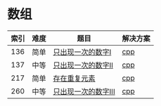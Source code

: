# 数组

|索引|难度|题目|解决方案|
|----|----|----|--------|
|136|简单|[只出现一次的数字I](https://leetcode-cn.com/problems/single-number/)|[cpp](../problem/136_singleNumber.md)|
|137|中等|[只出现一次的数字II](https://leetcode-cn.com/problems/single-number-ii/)|[cpp](../problem/137_singleNumber.md)|
|217|简单|[存在重复元素](https://leetcode-cn.com/problems/contains-duplicate/)|[cpp](../problem/217_containsDuplicate.md)|
|260|中等|[只出现一次的数字III](https://leetcode-cn.com/problems/single-number-iii/)|[cpp](../problem/260_singleNumber.md)|

